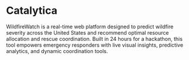 # Catalytica
WildfireWatch is a real-time web platform designed to predict wildfire severity across the United States and recommend optimal resource allocation and rescue coordination. Built in 24 hours for a hackathon, this tool empowers emergency responders with live visual insights, predictive analytics, and dynamic coordination tools.
